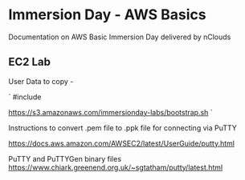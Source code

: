 # Immersion Day  - AWS Basics

Documentation on AWS Basic Immersion Day delivered by nClouds


## EC2 Lab

User Data to copy -

`
#include


https://s3.amazonaws.com/immersionday-labs/bootstrap.sh
`

Instructions to convert .pem file to .ppk file for connecting via PuTTY

https://docs.aws.amazon.com/AWSEC2/latest/UserGuide/putty.html

PuTTY and PuTTYGen binary files 
https://www.chiark.greenend.org.uk/~sgtatham/putty/latest.html


